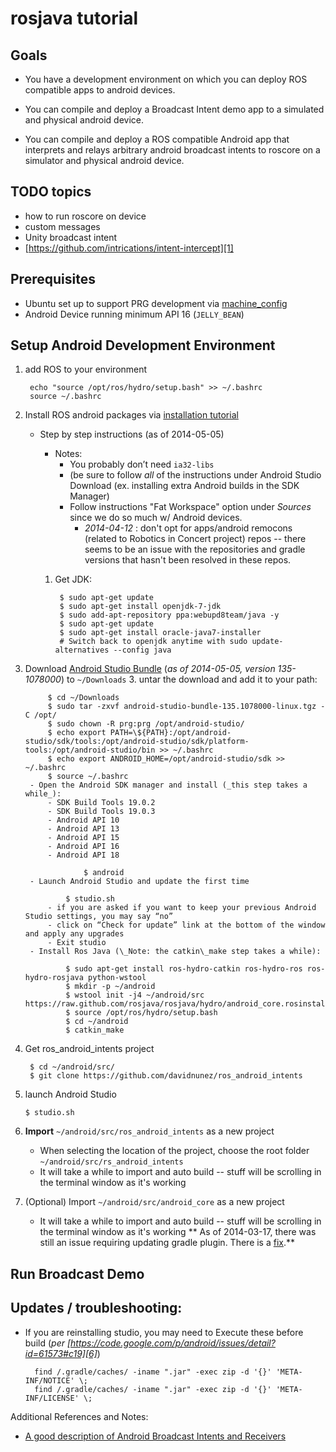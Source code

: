 # rosjava tutorial

## Goals

- You have a development environment on which you can deploy ROS compatible apps to android devices.

- You can compile and deploy a Broadcast Intent demo app to a simulated and physical android device.

- You can compile and deploy a ROS compatible Android app that interprets and relays arbitrary android broadcast intents to roscore on a simulator and physical android device.

## TODO topics 
- how to run roscore on device
- custom messages
- Unity broadcast intent
- [https://github.com/intrications/intent-intercept][1]

## Prerequisites
- Ubuntu set up to support PRG development via [machine\_config][2]
- Android Device running minimum API 16 (`JELLY_BEAN`)

## Setup Android Development Environment
1. add ROS to your environment

		echo "source /opt/ros/hydro/setup.bash" >> ~/.bashrc
		source ~/.bashrc

1. Install ROS android packages via [installation tutorial][3]
	- Step by step instructions (as of 2014-05-05)
		- Notes:
			- You probably don’t need `ia32-libs`
			- (be sure to follow _all_ of the instructions under Android Studio Download (ex. installing extra Android builds in the SDK Manager) 
			- Follow instructions "Fat Workspace" option under _Sources_ since we do so much w/ Android devices.
				- _2014-04-12_ : don't opt for apps/android remocons (related to Robotics in Concert project) repos -- there seems to be an issue with the repositories and gradle versions that hasn't been resolved in these repos.

		1. Get JDK:

				$ sudo apt-get update
				$ sudo apt-get install openjdk-7-jdk
				$ sudo add-apt-repository ppa:webupd8team/java -y
				$ sudo apt-get update
				$ sudo apt-get install oracle-java7-installer
				# Switch back to openjdk anytime with sudo update-alternatives --config java

2. Download [Android Studio Bundle][4] (_as of 2014-05-05, version 135-1078000_) to `~/Downloads`
	3. untar the download and add it to your path:

			$ cd ~/Downloads
			$ sudo tar -zxvf android-studio-bundle-135.1078000-linux.tgz -C /opt/
			$ sudo chown -R prg:prg /opt/android-studio/
			$ echo export PATH=\${PATH}:/opt/android-studio/sdk/tools:/opt/android-studio/sdk/platform-tools:/opt/android-studio/bin >> ~/.bashrc
			$ echo export ANDROID_HOME=/opt/android-studio/sdk >> ~/.bashrc
			$ source ~/.bashrc
		- Open the Android SDK manager and install (_this step takes a while_):
			- SDK Build Tools 19.0.2
			- SDK Build Tools 19.0.3
			- Android API 10
			- Android API 13
			- Android API 15
			- Android API 16
			- Android API 18

					$ android
		- Launch Android Studio and update the first time

				$ studio.sh
			- if you are asked if you want to keep your previous Android Studio settings, you may say “no”
			- click on “Check for update” link at the bottom of the window and apply any upgrades
			- Exit studio
		- Install Ros Java (\_Note: the catkin\_make step takes a while):

				$ sudo apt-get install ros-hydro-catkin ros-hydro-ros ros-hydro-rosjava python-wstool
				$ mkdir -p ~/android
				$ wstool init -j4 ~/android/src https://raw.github.com/rosjava/rosjava/hydro/android_core.rosinstall
				$ source /opt/ros/hydro/setup.bash
				$ cd ~/android
				$ catkin_make
3. Get ros\_android\_intents project

		$ cd ~/android/src/
		$ git clone https://github.com/davidnunez/ros_android_intents
 4. launch Android Studio

		$ studio.sh
4. **Import** `~/android/src/ros_android_intents` as a new project
	- When selecting the location of the project, choose the root folder `~/android/src/rs_android_intents`
	- It will take a while to import and auto build -- stuff will be scrolling in the terminal window as it's working

3. (Optional) Import `~/android/src/android_core` as a new project
	- It will take a while to import and auto build -- stuff will be scrolling in the terminal window as it's working
	** As of 2014-03-17, there was still an issue requiring updating gradle plugin. There is a [fix][5].**

## Run Broadcast Demo

## Updates / troubleshooting:


- If you are reinstalling studio, you may need to Execute these before build (_per [https://code.google.com/p/android/issues/detail?id=61573#c19][6]_)

		find /.gradle/caches/ -iname ".jar" -exec zip -d '{}' 'META-INF/NOTICE' \;
		find /.gradle/caches/ -iname ".jar" -exec zip -d '{}' 'META-INF/LICENSE' \;


Additional References and Notes:

- [A good description of Android Broadcast Intents and Receivers][7]

[1]:	https://github.com/intrications/intent-intercept
[2]:	https://github.com/personal-robots/machine_config "machine_config"
[3]:	http://wiki.ros.org/android/Tutorials/hydro/Installation%20-%20Ros%20Development%20Environment
[4]:	http://developer.android.com/sdk/installing/studio.html#download
[5]:	https://github.com/rosjava/android_core/issues/198
[6]:	https://code.google.com/p/android/issues/detail?id=61573#c19
[7]:	http://www.techotopia.com/index.php/Android_Broadcast_Intents_and_Broadcast_Receivers